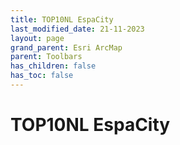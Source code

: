 ```yaml
---
title: TOP10NL EspaCity
last_modified_date: 21-11-2023
layout: page
grand_parent: Esri ArcMap
parent: Toolbars
has_children: false
has_toc: false
---
```


TOP10NL EspaCity
================
